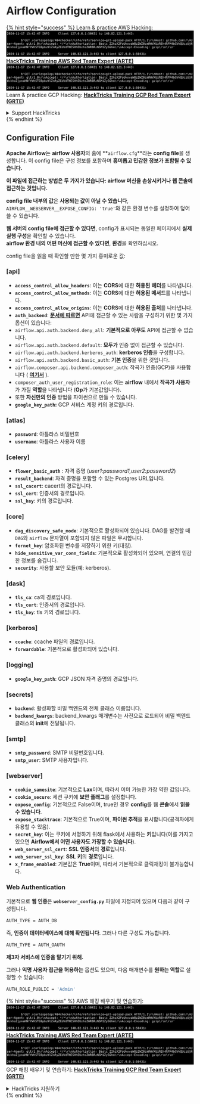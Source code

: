 # Airflow Configuration

{% hint style="success" %}
Learn & practice AWS Hacking:<img src="../../.gitbook/assets/image (1).png" alt="" data-size="line">[**HackTricks Training AWS Red Team Expert (ARTE)**](https://training.hacktricks.xyz/courses/arte)<img src="../../.gitbook/assets/image (1).png" alt="" data-size="line">\
Learn & practice GCP Hacking: <img src="../../.gitbook/assets/image (2).png" alt="" data-size="line">[**HackTricks Training GCP Red Team Expert (GRTE)**<img src="../../.gitbook/assets/image (2).png" alt="" data-size="line">](https://training.hacktricks.xyz/courses/grte)

<details>

<summary>Support HackTricks</summary>

* Check the [**subscription plans**](https://github.com/sponsors/carlospolop)!
* **Join the** 💬 [**Discord group**](https://discord.gg/hRep4RUj7f) or the [**telegram group**](https://t.me/peass) or **follow** us on **Twitter** 🐦 [**@hacktricks\_live**](https://twitter.com/hacktricks\_live)**.**
* **Share hacking tricks by submitting PRs to the** [**HackTricks**](https://github.com/carlospolop/hacktricks) and [**HackTricks Cloud**](https://github.com/carlospolop/hacktricks-cloud) github repos.

</details>
{% endhint %}

## Configuration File

**Apache Airflow**는 **airflow 사용자**의 홈에 **`airflow.cfg`**라는 **config file**을 생성합니다. 이 config file은 구성 정보를 포함하며 **흥미롭고 민감한 정보가 포함될 수 있습니다.**

**이 파일에 접근하는 방법은 두 가지가 있습니다: airflow 머신을 손상시키거나 웹 콘솔에 접근하는 것입니다.**

**config file 내부의 값**은 **사용되는 값이 아닐 수 있습니다**, `AIRFLOW__WEBSERVER__EXPOSE_CONFIG: 'true'`와 같은 환경 변수를 설정하여 덮어쓸 수 있습니다.

**웹 서버의 config file에 접근할 수 있다면**, config가 표시되는 동일한 페이지에서 **실제 실행 구성**을 확인할 수 있습니다.\
**airflow 환경 내의 어떤 머신에 접근할 수 있다면**, **환경**을 확인하십시오.

config file을 읽을 때 확인할 만한 몇 가지 흥미로운 값:

### \[api]

* **`access_control_allow_headers`**: 이는 **CORS**에 대한 **허용된** **헤더**를 나타냅니다.
* **`access_control_allow_methods`**: 이는 **CORS**에 대한 **허용된 메서드**를 나타냅니다.
* **`access_control_allow_origins`**: 이는 **CORS**에 대한 **허용된 출처**를 나타냅니다.
* **`auth_backend`**: [**문서에 따르면**](https://airflow.apache.org/docs/apache-airflow/stable/security/api.html) API에 접근할 수 있는 사람을 구성하기 위한 몇 가지 옵션이 있습니다:
* `airflow.api.auth.backend.deny_all`: **기본적으로 아무도** API에 접근할 수 없습니다.
* `airflow.api.auth.backend.default`: **모두가** 인증 없이 접근할 수 있습니다.
* `airflow.api.auth.backend.kerberos_auth`: **kerberos 인증**을 구성합니다.
* `airflow.api.auth.backend.basic_auth`: **기본 인증**을 위한 것입니다.
* `airflow.composer.api.backend.composer_auth`: 작곡가 인증(GCP)을 사용합니다 ( [**여기서**](https://cloud.google.com/composer/docs/access-airflow-api) ).
* `composer_auth_user_registration_role`: 이는 **airflow** 내에서 **작곡가 사용자**가 가질 **역할**을 나타냅니다 (**Op**가 기본값입니다).
* 또한 **자신만의 인증** 방법을 파이썬으로 만들 수 있습니다.
* **`google_key_path`:** GCP 서비스 계정 키의 경로입니다.

### **\[atlas]**

* **`password`**: 아틀라스 비밀번호
* **`username`**: 아틀라스 사용자 이름

### \[celery]

* **`flower_basic_auth`** : 자격 증명 (_user1:password1,user2:password2_)
* **`result_backend`**: 자격 증명을 포함할 수 있는 Postgres URL입니다.
* **`ssl_cacert`**: cacert의 경로입니다.
* **`ssl_cert`**: 인증서의 경로입니다.
* **`ssl_key`**: 키의 경로입니다.

### \[core]

* **`dag_discovery_safe_mode`**: 기본적으로 활성화되어 있습니다. DAG를 발견할 때 `DAG`와 `airflow` 문자열이 포함되지 않은 파일은 무시합니다.
* **`fernet_key`**: 암호화된 변수를 저장하기 위한 키(대칭).
* **`hide_sensitive_var_conn_fields`**: 기본적으로 활성화되어 있으며, 연결의 민감한 정보를 숨깁니다.
* **`security`**: 사용할 보안 모듈(예: kerberos).

### \[dask]

* **`tls_ca`**: ca의 경로입니다.
* **`tls_cert`**: 인증서의 경로입니다.
* **`tls_key`**: tls 키의 경로입니다.

### \[kerberos]

* **`ccache`**: ccache 파일의 경로입니다.
* **`forwardable`**: 기본적으로 활성화되어 있습니다.

### \[logging]

* **`google_key_path`**: GCP JSON 자격 증명의 경로입니다.

### \[secrets]

* **`backend`**: 활성화할 비밀 백엔드의 전체 클래스 이름입니다.
* **`backend_kwargs`**: backend\_kwargs 매개변수는 사전으로 로드되어 비밀 백엔드 클래스의 **init**에 전달됩니다.

### \[smtp]

* **`smtp_password`**: SMTP 비밀번호입니다.
* **`smtp_user`**: SMTP 사용자입니다.

### \[webserver]

* **`cookie_samesite`**: 기본적으로 **Lax**이며, 따라서 이미 가능한 가장 약한 값입니다.
* **`cookie_secure`**: 세션 쿠키에 **보안 플래그**를 설정합니다.
* **`expose_config`**: 기본적으로 False이며, true인 경우 **config**를 웹 **콘솔**에서 **읽을 수 있습니다**.
* **`expose_stacktrace`**: 기본적으로 True이며, **파이썬 추적**을 표시합니다(공격자에게 유용할 수 있음).
* **`secret_key`**: 이는 쿠키에 서명하기 위해 flask에서 사용하는 **키**입니다(이를 가지고 있으면 **Airflow에서 어떤 사용자도 가장할 수 있습니다**).
* **`web_server_ssl_cert`**: **SSL** **인증서**의 **경로**입니다.
* **`web_server_ssl_key`**: **SSL** **키**의 **경로**입니다.
* **`x_frame_enabled`**: 기본값은 **True**이며, 따라서 기본적으로 클릭재킹이 불가능합니다.

### Web Authentication

기본적으로 **웹 인증**은 **`webserver_config.py`** 파일에 지정되어 있으며 다음과 같이 구성됩니다.
```bash
AUTH_TYPE = AUTH_DB
```
즉, **인증이 데이터베이스에 대해 확인됩니다**. 그러나 다른 구성도 가능합니다.
```bash
AUTH_TYPE = AUTH_OAUTH
```
**제3자 서비스에 인증을 맡기기 위해.**

그러나 **익명 사용자 접근을 허용하는** 옵션도 있으며, 다음 매개변수를 **원하는 역할**로 설정할 수 있습니다:
```bash
AUTH_ROLE_PUBLIC = 'Admin'
```
{% hint style="success" %}
AWS 해킹 배우기 및 연습하기:<img src="../../.gitbook/assets/image (1).png" alt="" data-size="line">[**HackTricks Training AWS Red Team Expert (ARTE)**](https://training.hacktricks.xyz/courses/arte)<img src="../../.gitbook/assets/image (1).png" alt="" data-size="line">\
GCP 해킹 배우기 및 연습하기: <img src="../../.gitbook/assets/image (2).png" alt="" data-size="line">[**HackTricks Training GCP Red Team Expert (GRTE)**<img src="../../.gitbook/assets/image (2).png" alt="" data-size="line">](https://training.hacktricks.xyz/courses/grte)

<details>

<summary>HackTricks 지원하기</summary>

* [**구독 계획**](https://github.com/sponsors/carlospolop) 확인하기!
* **💬 [**디스코드 그룹**](https://discord.gg/hRep4RUj7f) 또는 [**텔레그램 그룹**](https://t.me/peass)에 참여하거나 **트위터** 🐦 [**@hacktricks\_live**](https://twitter.com/hacktricks\_live)**를 팔로우하세요.**
* **[**HackTricks**](https://github.com/carlospolop/hacktricks) 및 [**HackTricks Cloud**](https://github.com/carlospolop/hacktricks-cloud) 깃허브 리포지토리에 PR을 제출하여 해킹 트릭을 공유하세요.**

</details>
{% endhint %}
